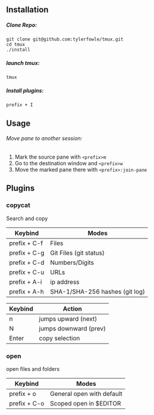 ## Installation

##### Clone Repo:

```
git clone git@github.com:tylerfowle/tmux.git
cd tmux
./install
```

##### launch tmux:

`tmux`

##### Install plugins:

`prefix + I`


## Usage


###### Move pane to another session:

1. Mark the source pane with `<prefix>m`
2. Go to the destination window and `<prefix>w`
3. Move the marked pane there with `<prefix>:join-pane`

## Plugins

### copycat
Search and copy

Keybind | Modes
--------|------
prefix + C-f | Files
prefix + C-g | Git Files (git status)
prefix + C-d | Numbers/Digits
prefix + C-u | URLs
prefix + A-i | ip address
prefix + A-h | SHA-1/SHA-256 hashes (git log)



Keybind | Action
-----|-----
n | jumps upward (next)
N | jumps downward (prev)
Enter | copy selection


### open
open files and folders

Keybind | Modes
--------|------
prefix + o | General open with default
prefix + C-o | Scoped open in $EDITOR
